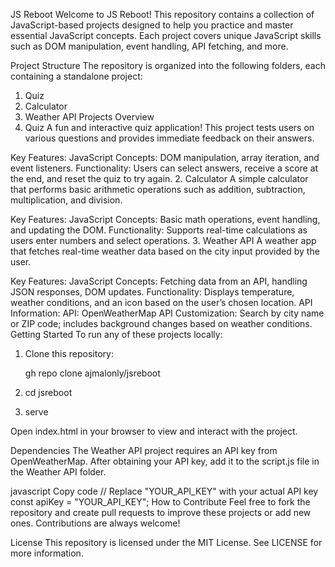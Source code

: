 JS Reboot
Welcome to JS Reboot! This repository contains a collection of JavaScript-based projects designed to help you practice and master essential JavaScript concepts. Each project covers unique JavaScript skills such as DOM manipulation, event handling, API fetching, and more.

Project Structure
The repository is organized into the following folders, each containing a standalone project:

1. Quiz
2. Calculator
3. Weather API
Projects Overview
1. Quiz
A fun and interactive quiz application! This project tests users on various questions and provides immediate feedback on their answers.

Key Features:
JavaScript Concepts: DOM manipulation, array iteration, and event listeners.
Functionality: Users can select answers, receive a score at the end, and reset the quiz to try again.
2. Calculator
A simple calculator that performs basic arithmetic operations such as addition, subtraction, multiplication, and division.

Key Features:
JavaScript Concepts: Basic math operations, event handling, and updating the DOM.
Functionality: Supports real-time calculations as users enter numbers and select operations.
3. Weather API
A weather app that fetches real-time weather data based on the city input provided by the user.

Key Features:
JavaScript Concepts: Fetching data from an API, handling JSON responses, DOM updates.
Functionality: Displays temperature, weather conditions, and an icon based on the user’s chosen location.
API Information:
API: OpenWeatherMap API
Customization: Search by city name or ZIP code; includes background changes based on weather conditions.
Getting Started
To run any of these projects locally:

1. Clone this repository:

   gh repo clone ajmalonly/jsreboot

2. cd jsreboot

3. serve


Open index.html in your browser to view and interact with the project.

Dependencies
The Weather API project requires an API key from OpenWeatherMap. After obtaining your API key, add it to the script.js file in the Weather API folder.

javascript
Copy code
// Replace "YOUR_API_KEY" with your actual API key
const apiKey = "YOUR_API_KEY";
How to Contribute
Feel free to fork the repository and create pull requests to improve these projects or add new ones. Contributions are always welcome!

License
This repository is licensed under the MIT License. See LICENSE for more information.
